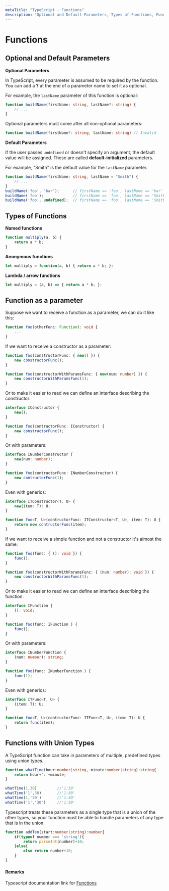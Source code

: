 ```yaml
---
metaTitle: "TypeScript - Functions"
description: "Optional and Default Parameters, Types of Functions, Function as a parameter, Functions with Union Types"
---
```


# Functions



## Optional and Default Parameters


**Optional Parameters**

In TypeScript, every parameter is assumed to be required by the function. You can add a **?** at the end of a parameter name to set it as optional.

For example, the `lastName` parameter of this function is optional:

```ts
function buildName(firstName: string, lastName?: string) {
    // ...
}

```

Optional parameters must come after all non-optional parameters:

```ts
function buildName(firstName?: string, lastName: string) // Invalid

```

**Default Parameters**

If the user passes `undefined` or doesn't specify an argument, the default value will be assigned. These are called **default-initialized** parameters.

For example, "Smith" is the default value for the `lastName` parameter.

```ts
function buildName(firstName: string, lastName = "Smith") {
    // ...
}
buildName('foo', 'bar');      // firstName == 'foo', lastName == 'bar'
buildName('foo');             // firstName == 'foo', lastName == 'Smith'
buildName('foo', undefined);  // firstName == 'foo', lastName == 'Smith'

```



## Types of Functions


**Named functions**

```ts
function multiply(a, b) {
    return a * b;
}

```

**Anonymous functions**

```ts
let multiply = function(a, b) { return a * b; };

```

**Lambda / arrow functions**

```ts
let multiply = (a, b) => { return a * b; };

```



## Function as a parameter


Suppose we want to receive a function as a parameter, we can do it like this:

```ts
function foo(otherFunc: Function): void {
    ...
}

```

If we want to receive a constructor as a parameter:

```ts
function foo(constructorFunc: { new() }) {
    new constructorFunc();
}

function foo(constructorWithParamsFunc: { new(num: number) }) {
    new constructorWithParamsFunc(1);
}

```

Or to make it easier to read we can define an interface describing the constructor:

```ts
interface IConstructor {
    new();
}

function foo(contructorFunc: IConstructor) { 
    new constructorFunc();
}

```

Or with parameters:

```ts
interface INumberConstructor {
    new(num: number);
}

function foo(contructorFunc: INumberConstructor) {
    new contructorFunc(1);
}

```

Even with generics:

```ts
interface ITConstructor<T, U> {
    new(item: T): U;
}

function foo<T, U>(contructorFunc: ITConstructor<T, U>, item: T): U {
    return new contructorFunc(item);
}

```

If we want to receive a simple function and not a constructor it's almost the same:

```ts
function foo(func: { (): void }) {
    func();
}

function foo(constructorWithParamsFunc: { (num: number): void }) {
    new constructorWithParamsFunc(1);
}

```

Or to make it easier to read we can define an interface describing the function:

```ts
interface IFunction {
    (): void;
}

function foo(func: IFunction ) { 
    func();
}

```

Or with parameters:

```ts
interface INumberFunction {
    (num: number): string;
}

function foo(func: INumberFunction ) {
    func(1);
}

```

Even with generics:

```ts
interface ITFunc<T, U> {
    (item: T): U;
}

function foo<T, U>(contructorFunc: ITFunc<T, U>, item: T): U {
    return func(item);
}

```



## Functions with Union Types


A TypeScript function can take in parameters of multiple, predefined types using union types.

```ts
function whatTime(hour:number|string, minute:number|string):string{
    return hour+':'+minute;
}

whatTime(1,30)         //'1:30'
whatTime('1',30)       //'1:30'
whatTime(1,'30')       //'1:30'
whatTime('1','30')     //'1:30'

```

Typescript treats these parameters as a single type that is a union of the other types, so your function must be able to handle parameters of any type that is in the union.

```ts
function addTen(start:number|string):number{
    if(typeof number === 'string'){
        return parseInt(number)+10;
    }else{
        else return number+10;
    }
}

```



#### Remarks


Typescript documentation link for [Functions](https://github.com/Microsoft/TypeScript-Handbook/blob/master/pages/Functions.md)

